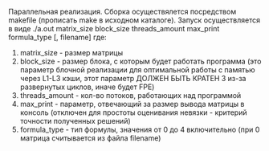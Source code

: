 Параллельная реализация.
Сборка осуществялется посредством makefile (прописать make в исходном каталоге).
Запуск осуществляется в виде ./a.out matrix_size block_size threads_amount max_print formula_type [, filename]
где:
1) matrix_size - размер матрицы
2) block_size - размер блока, с которым будет работать программа (это параметр блочной реализации для 
оптимальной работы с памятью через L1-L3 кэши, этот параметр ДОЛЖЕН БЫТЬ КРАТЕН 3 из-за развернутых циклов, иначе
будет FPE)
3) threads_amount - кол-во потоков, работающих над программой
4) max_print - параметр, отвечающий за размер вывода матрицы в консоль (отключен для простоты оценивания невязки - 
критерий точности полученных решений)
5) formula_type - тип формулы, значения от 0 до 4 включительно (при 0 матрица считывается из файла filename)

